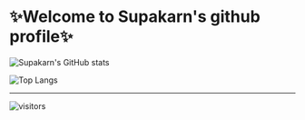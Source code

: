 # ✨Welcome to Supakarn's github profile✨

![Supakarn's GitHub stats](https://github-readme-stats.vercel.app/api?username=o-FuYuMi-o&show_icons=true&count_private=true&theme=dracula)

![Top Langs](https://github-readme-stats.vercel.app/api/top-langs/?username=o-FuYuMi-o&&layout=compact&theme=dracula)

-----

![visitors](https://visitor-badge.glitch.me/badge?page_id=page.id)




<!--
**o-FuYuMi-o/o-FuYuMi-o** is a ✨ _special_ ✨ repository because its `README.md` (this file) appears on your GitHub profile.

Here are some ideas to get you started:

- 🔭 I’m currently working on ...
- 🌱 I’m currently learning ...
- 👯 I’m looking to collaborate on ...
- 🤔 I’m looking for help with ...
- 💬 Ask me about ...
- 📫 How to reach me: ...
- 😄 Pronouns: ...
- ⚡ Fun fact: ...
- 👋
-->
